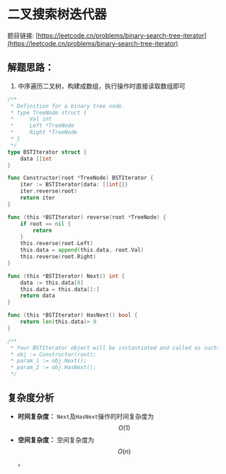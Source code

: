 # 二叉搜索树迭代器

题目链接: [https://leetcode.cn/problems/binary-search-tree-iterator](https://leetcode.cn/problems/binary-search-tree-iterator)

## 解题思路：

1. 中序遍历二叉树，构建成数组，执行操作时直接读取数组即可

```go
/**
 * Definition for a binary tree node.
 * type TreeNode struct {
 *     Val int
 *     Left *TreeNode
 *     Right *TreeNode
 * }
 */
type BSTIterator struct {
	data []int
}

func Constructor(root *TreeNode) BSTIterator {
	iter := BSTIterator{data: []int{}}
	iter.reverse(root)
	return iter
}

func (this *BSTIterator) reverse(root *TreeNode) {
	if root == nil {
		return
	}
	this.reverse(root.Left)
	this.data = append(this.data, root.Val)
	this.reverse(root.Right)
}

func (this *BSTIterator) Next() int {
	data := this.data[0]
	this.data = this.data[1:]
	return data
}

func (this *BSTIterator) HasNext() bool {
	return len(this.data)> 0
}

/**
 * Your BSTIterator object will be instantiated and called as such:
 * obj := Constructor(root);
 * param_1 := obj.Next();
 * param_2 := obj.HasNext();
 */
```

## 复杂度分析

- **时间复杂度：** `Next`及`HasNext`操作的时间复杂度为$$O(1)$$
- **空间复杂度：** 空间复杂度为$$O(n)$$。
